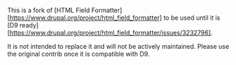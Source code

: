 This is a fork of [HTML Field Formatter][https://www.drupal.org/project/html_field_formatter] to be used until it is [D9 ready][https://www.drupal.org/project/html_field_formatter/issues/3232796].

It is not intended to replace it and will not be actively maintained. Please use the original contrib once it is compatible with D9.